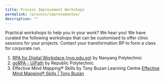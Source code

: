 ```yaml
---
title: Process Improvement Workshops
permalink: /process/improvementws/
description: ""
---
```


Practical workshops to help you in your work? We hear you! We have curated the following workshops that can be customised to offer clinic sessions for your projects. Contact your transformation BP to form a class for corporate run.

1. [RPA for Digital Workplace (nyp.edu.sg)](https://www.nyp.edu.sg/schools/sit/lifelong-learning/rpa-for-digital-workplace.html) by Nanyang Polytechnic
2. [goRPA - UiPath](https://www.rp.edu.sg/ace/short-course/Detail/gorpa) by Republic Polytechnic
3. Effective Mind Mapping® Skills by Tony Buzan Learning Centre
 [Effective Mind Mapping® Skills | Tony Buzan](https://www.tonybuzan.edu.sg/course/effective-mind-mapping-skills/)